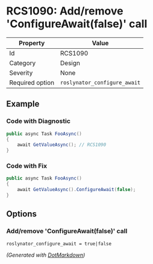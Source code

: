 # RCS1090: Add/remove 'ConfigureAwait\(false\)' call

| Property        | Value                        |
| --------------- | ---------------------------- |
| Id              | RCS1090                      |
| Category        | Design                       |
| Severity        | None                         |
| Required option | `roslynator_configure_await` |

## Example

### Code with Diagnostic

```csharp
public async Task FooAsync()
{
    await GetValueAsync(); // RCS1090
}
```

### Code with Fix

```csharp
public async Task FooAsync()
{
    await GetValueAsync().ConfigureAwait(false);
}
```

## Options

### Add/remove 'ConfigureAwait\(false\)' call

```editorconfig
roslynator_configure_await = true|false
```


*\(Generated with [DotMarkdown](http://github.com/JosefPihrt/DotMarkdown)\)*
